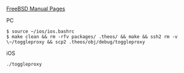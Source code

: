 [FreeBSD Manual Pages](https://www.freebsd.org/cgi/man.cgi)
<!-- [NEProxySettings](https://developer.apple.com/documentation/networkextension/neproxysettings) -->

PC

```plain
$ source ~/ios/ios.bashrc
$ make clean && rm -rfv packages/ .theos/ && make && ssh2 rm -v \~/toggleproxy && scp2 .theos/obj/debug/toggleproxy
```

iOS

```plain
./toggleproxy
```

